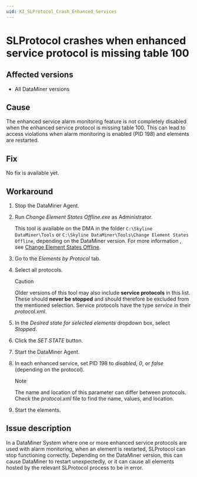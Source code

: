 ```yaml
---
uid: KI_SLProtocol_Crash_Enhanced_Services
---
```


# SLProtocol crashes when enhanced service protocol is missing table 100

## Affected versions

- All DataMiner versions

## Cause

The enhanced service alarm monitoring feature is not completely disabled when the enhanced service protocol is missing table 100. This can lead to access violations when alarm monitoring is enabled (PID 198) and elements are restarted.

## Fix

No fix is available yet. <!--Task ID: 252936-->

## Workaround

1. Stop the DataMiner Agent.

1. Run *Change Element States Offline.exe* as Administrator.

   This tool is available on the DMA in the folder `C:\Skyline DataMiner\Tools` or `C:\Skyline DataMiner\Tools\Change Element States Offline`, depending on the DataMiner version. For more information , see [Change Element States Offline](xref:Change_Element_States_Offline).

1. Go to the *Elements by Protocol* tab.

1. Select all protocols.

   > [!CAUTION]
   > Older versions of this tool may also include **service protocols** in this list. These should **never be stopped** and should therefore be excluded from the mentioned selection. Service protocols have the type *service* in their *protocol.xml*.

1. In the *Desired state for selected elements* dropdown box, select *Stopped*.

1. Click the *SET STATE* button.

1. Start the DataMiner Agent.

1. In each enhanced service, set PID 198 to *disabled*, *0*, or *false* (depending on the protocol).

   > [!NOTE]
   > The name and location of this parameter can differ between protocols. Check the *protocol.xml* file to find the name, values, and location.

1. Start the elements.

## Issue description

In a DataMiner System where one or more enhanced service protocols are used with alarm monitoring, when an element is restarted, SLProtocol can stop functioning correctly. Depending on the DataMiner version, this can cause DataMiner to restart unexpectedly, or it can cause all elements hosted by the relevant SLProtocol process to be in error.

